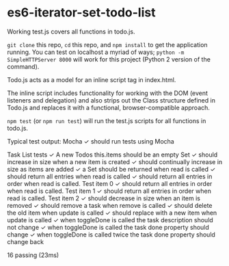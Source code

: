 # es6-iterator-set-todo-list

Working test.js covers all functions in todo.js. 

`git clone` this repo, `cd` this repo, and `npm install` to get the application running. You can test on localhost a myriad of ways; `python -m SimpleHTTPServer 8000` will work for this project (Python 2 version of the command).

Todo.js acts as a model for an inline script tag in index.html. 

The inline script includes functionality for working with the DOM (event listeners and delegation) and also strips out the Class structure defined in Todo.js and replaces it with a functional, browser-compatible approach.

`npm test` (or `npm run test`) will run the test.js scripts for all functions in todo.js.

Typical test output:
Mocha
    ✓ should run tests using Mocha

  Task List tests
    ✓ A new Todos this.items should be an empty Set
    ✓ should increase in size when a new item is created
    ✓ should continually increase in size as items are added
    ✓ a Set should be returned when read is called
    ✓ should return all entries when read is called
    ✓ should return all entries in order when read is called. Test item 0
    ✓ should return all entries in order when read is called. Test item 1
    ✓ should return all entries in order when read is called. Test item 2
    ✓ should decrease in size when an item is removed
    ✓ should remove a task when remove is called
    ✓ should delete the old item when update is called
    ✓ should replace with a new item when update is called
    ✓ when toggleDone is called the task description should not change
    ✓ when toggleDone is called the task done property should change
    ✓ when toggleDone is called twice the task done property should change back


  16 passing (23ms)

